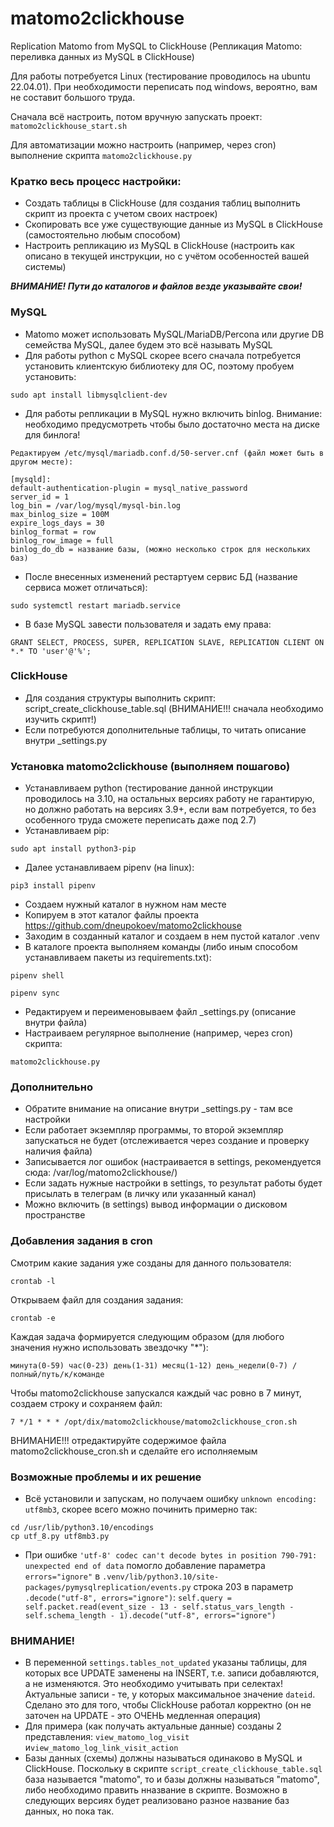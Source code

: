 # matomo2clickhouse

Replication Matomo from MySQL to ClickHouse (Репликация Matomo: переливка данных из MySQL в ClickHouse)

Для работы потребуется Linux (тестирование проводилось на ubuntu 22.04.01). При необходимости переписать под windows, вероятно, вам не составит большого труда.

Сначала всё настроить, потом вручную запускать проект: ```matomo2clickhouse_start.sh```

Для автоматизации можно настроить (например, через cron) выполнение скрипта ```matomo2clickhouse.py```


### Кратко весь процесс настройки:
- Создать таблицы в ClickHouse (для создания таблиц выполнить скрипт из проекта с учетом своих настроек)
- Скопировать все уже существующие данные из MySQL в ClickHouse (самостоятельно любым способом)
- Настроить репликацию из MySQL в ClickHouse (настроить как описано в текущей инструкции, но с учётом особенностей вашей системы)

***ВНИМАНИЕ! Пути до каталогов и файлов везде указывайте свои!***

### MySQL
- Matomo может использовать MySQL/MariaDB/Percona или другие DB семейства MySQL, далее будем это всё называть MySQL
- Для работы python с MySQL скорее всего сначала потребуется установить клиентскую библиотеку для ОС, поэтому пробуем установить:

```sudo apt install libmysqlclient-dev```

- Для работы репликации в MySQL нужно включить binlog. Внимание: необходимо предусмотреть чтобы было достаточно места на диске для бинлога!

```
Редактируем /etc/mysql/mariadb.conf.d/50-server.cnf (файл может быть в другом месте):

[mysqld]:
default-authentication-plugin = mysql_native_password
server_id = 1
log_bin = /var/log/mysql/mysql-bin.log
max_binlog_size = 100M
expire_logs_days = 30
binlog_format = row
binlog_row_image = full
binlog_do_db = название базы, (можно несколько строк для нескольких баз)
```

- После внесенных изменений рестартуем сервис БД (название сервиса может отличаться):

```sudo systemctl restart mariadb.service```

- В базе MySQL завести пользователя и задать ему права:

```GRANT SELECT, PROCESS, SUPER, REPLICATION SLAVE, REPLICATION CLIENT ON *.* TO 'user'@'%';```


### ClickHouse
- Для создания структуры выполнить скрипт: script_create_clickhouse_table.sql (ВНИМАНИЕ!!! сначала необходимо изучить скрипт!)
- Если потребуются дополнительные таблицы, то читать описание внутри _settings.py


### Установка matomo2clickhouse (выполняем пошагово)

- Устанавливаем python (тестирование данной инструкции проводилось на 3.10, на остальных версиях работу не гарантирую, но должно работать на версиях 3.9+, если вам потребуется, то без особенного труда сможете переписать даже под 2.7)
- Устанавливаем pip:

```sudo apt install python3-pip```

- Далее устанавливаем pipenv (на linux):

```pip3 install pipenv```

- Создаем нужный каталог в нужном нам месте
- Копируем в этот каталог файлы проекта https://github.com/dneupokoev/matomo2clickhouse
- Заходим в созданный каталог и создаем в нем пустой каталог .venv
- В каталоге проекта выполняем команды (либо иным способом устанавливаем пакеты из requirements.txt):

```pipenv shell```

```pipenv sync```

- Редактируем и переименовываем файл _settings.py (описание внутри файла)
- Настраиваем регулярное выполнение (например, через cron) скрипта:

```matomo2clickhouse.py```


### Дополнительно
- Обратите внимание на описание внутри _settings.py - там все настройки
- Если работает экземпляр программы, то второй экземпляр запускаться не будет (отслеживается через создание и проверку наличия файла)  
- Записывается лог ошибок (настраивается в settings, рекомендуется сюда: /var/log/matomo2clickhouse/)
- Если задать нужные настройки в settings, то результат работы будет присылать в телеграм (в личку или указанный канал)
- Можно включить (в settings) вывод информации о дисковом пространстве


### Добавления задания в cron
Смотрим какие задания уже созданы для данного пользователя:

```crontab -l```

Открываем файл для создания задания:

```crontab -e```

Каждая задача формируется следующим образом (для любого значения нужно использовать звездочку "*"):

```минута(0-59) час(0-23) день(1-31) месяц(1-12) день_недели(0-7) /полный/путь/к/команде```

Чтобы matomo2clickhouse запускался каждый час ровно в 7 минут, создаем строку и сохраняем файл:

```7 */1 * * * /opt/dix/matomo2clickhouse/matomo2clickhouse_cron.sh```

ВНИМАНИЕ!!! отредактируйте содержимое файла matomo2clickhouse_cron.sh и сделайте его исполняемым


### Возможные проблемы и их решение
- Всё установили и запускам, но получаем ошибку ```unknown encoding: utf8mb3```, скорее всего можно починить примерно так:
```
cd /usr/lib/python3.10/encodings
cp utf_8.py utf8mb3.py
```
- При ошибке ```'utf-8' codec can't decode bytes in position 790-791: unexpected end of data```
помогло добавление параметра ```errors="ignore"```
в ```.venv/lib/python3.10/site-packages/pymysqlreplication/events.py```
строка 203 в параметр ```.decode("utf-8", errors="ignore")```:
```self.query = self.packet.read(event_size - 13 - self.status_vars_length - self.schema_length - 1).decode("utf-8", errors="ignore")```


### ВНИМАНИЕ!
- В переменной ```settings.tables_not_updated``` указаны таблицы, для которых все UPDATE заменены на INSERT, т.е. записи добавляются, а не изменяются. Это необходимо учитывать при селектах! Актуальные записи - те, у которых максимальное значение ```dateid```.
Сделано это для того, чтобы ClickHouse работал корректно (он не заточен на UPDATE - это ОЧЕНЬ медленная операция)
- Для примера (как получать актуальные данные) созданы 2 представления: ```view_matomo_log_visit``` и```view_matomo_log_link_visit_action```
- Базы данных (схемы) должны называться одинаково в MySQL и ClickHouse. Поскольку в скрипте ```script_create_clickhouse_table.sql``` база называется "matomo", то и базы должны называться "matomо", либо необходимо править нназвание в скрипте. Возможно в следующих версиях будет реализовано разное название баз данных, но пока так.

